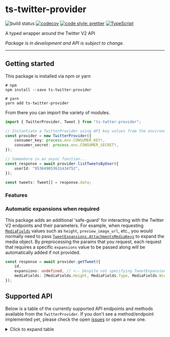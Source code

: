 # ts-twitter-provider

![build status](https://github.com/brandongregoryscott/ts-twitter-provider/workflows/ts-twitter-provider/badge.svg)
[![codecov](https://codecov.io/gh/brandongregoryscott/ts-twitter-provider/branch/main/graph/badge.svg)](https://codecov.io/gh/brandongregoryscott/ts-twitter-provider)
[![code style: prettier](https://img.shields.io/badge/code_style-prettier-ff69b4.svg?style=flat-square)](https://github.com/prettier/prettier)
[![TypeScript](https://img.shields.io/badge/%3C%2F%3E-TypeScript-%230074c1.svg)](http://www.typescriptlang.org/)

A typed wrapper around the Twitter V2 API

_Package is in development and API is subject to change._

---

## Getting started

This package is installed via npm or yarn

```shell
# npm
npm install --save ts-twitter-provider

# yarn
yarn add ts-twitter-provider
```

From there you can import the variety of modules.

```typescript
import { TwitterProvider, Tweet } from "ts-twtter-provider";

// Instantiate a TwitterProvider using API key values from the environment or other configuration location
const provider = new TwitterProvider({
    consumer_key: process.env.CONSUMER_KEY!,
    consumer_secret: process.env.CONSUMER_SECRET!,
});

// Somewhere in an async function...
const response = await provider.listTweetsByUser({
    userId: "953649053631434752",
});

const tweets: Tweet[] = response.data;
```

### Features

### Automatic expansions when required

This package adds an additional 'safe-guard' for interacting with the Twitter V2 endpoints and their parameters. For example, when requesting [`MediaFields`](https://brandongregoryscott.github.io/ts-twitter-provider/enums/mediafields.html) values such as `height`, `preview_image_url`, etc., you would normally need to pass [`TweetExpansions.AttachmentsMediaKeys`](https://brandongregoryscott.github.io/ts-twitter-provider/enums/tweetexpansions.html#attachmentsmediakeys) to expand the media object. By preprocessing the params that you request, each request that requires a specific `expansions` value to be passed along will be automatically added if not provided.

```ts
const response = await provider.getTweet({
    id,
    expansions: undefined, // <-- Despite not specifying TweetExpansions.AttachmentMediaKeys, it will be added to the request
    mediaFields: [MediaFields.Height, MediaFields.Type, MediaFields.Width],
});
```

## Supported API

Below is a table of the currently supported API endpoints and methods available from the `TwitterProvider`. If you don't see a method/endpoint implemented yet, please check the open [issues](https://github.com/brandongregoryscott/ts-twitter-provider/issues) or open a new one.

<details>
<summary>Click to expand table</summary>

| Endpoint                                                                                                                                        | Method                                                                                                                            | Params                                                                                                                                                                                                                                                       |
| ----------------------------------------------------------------------------------------------------------------------------------------------- | --------------------------------------------------------------------------------------------------------------------------------- | ------------------------------------------------------------------------------------------------------------------------------------------------------------------------------------------------------------------------------------------------------------ |
| [`/2/tweets`](https://developer.twitter.com/en/docs/twitter-api/tweets/lookup/api-reference/get-tweets)                                         | [`listTweets`](https://brandongregoryscott.github.io/ts-twitter-provider/classes/twitterprovider.html#listtweets)                 | ✅ expansions<br/> ✅ ids<br/> ✅ media.fields<br/> ✅ place.fields<br/> ✅ poll.fields<br/> ✅ tweet.fields<br/> ✅ user.fields                                                                                                                             |
| [`/2/tweets/:id`](https://developer.twitter.com/en/docs/twitter-api/tweets/lookup/api-reference/get-tweets-id)                                  | [`getTweet`](https://brandongregoryscott.github.io/ts-twitter-provider/classes/twitterprovider.html#gettweet)                     | ✅ expansions<br/> ✅ media.fields<br/> ✅ place.fields<br/> ✅ poll.fields<br/> ✅ tweet.fields<br/> ✅ user.fields                                                                                                                                         |
| [`/2/users/:id/tweets`](https://developer.twitter.com/en/docs/twitter-api/tweets/timelines/api-reference/get-users-id-tweets)                   | [`listTweetsByUser`](https://brandongregoryscott.github.io/ts-twitter-provider/classes/twitterprovider.html#listtweetsbyuser)     | ✅ end_time<br/> ✅ exclude<br/> ✅ expansions<br/> ✅ max_results<br/> ✅ media.fields<br/> ✅ pagination_token<br/> ✅ place.fields<br/> ✅ poll.fields<br/> ✅ since_id<br/> ✅ start_time<br/> ✅ tweet.fields<br/> ✅ until_id<br/> ✅ user.fields<br/> |
| [`/2/users/:id/mentions`](https://developer.twitter.com/en/docs/twitter-api/tweets/timelines/api-reference/get-users-id-mentions)               | [`listMentionsByUser`](https://brandongregoryscott.github.io/ts-twitter-provider/classes/twitterprovider.html#listmentionsbyuser) | ✅ end_time<br/> ✅ exclude<br/> ✅ expansions<br/> ✅ max_results<br/> ✅ media.fields<br/> ✅ pagination_token<br/> ✅ place.fields<br/> ✅ poll.fields<br/> ✅ since_id<br/> ✅ start_time<br/> ✅ tweet.fields<br/> ✅ until_id<br/> ✅ user.fields<br/> |
| [`/2/users`](https://developer.twitter.com/en/docs/twitter-api/users/lookup/api-reference/get-users)                                            | [~~`listUsers`~~](https://github.com/brandongregoryscott/ts-twitter-provider/issues/3)                                            | ❌ expansions<br/> ❌ ids<br/> ❌ tweet.fields<br/> ❌ user.fields<br/>                                                                                                                                                                                      |
| [`/2/users/:id`](https://developer.twitter.com/en/docs/twitter-api/users/lookup/api-reference/get-users-id)                                     | [`getUser`](https://brandongregoryscott.github.io/ts-twitter-provider/classes/twitterprovider.html#getuser)                       | ✅ expansions<br/> ✅ tweet.fields<br/> ✅ user.fields<br/>                                                                                                                                                                                                  |
| [`/2/users/by`](https://developer.twitter.com/en/docs/twitter-api/users/lookup/api-reference/get-users-by)                                      | [~~`listUsersByUsername`~~](https://github.com/brandongregoryscott/ts-twitter-provider/issues/4)                                  | ❌ expansions<br/> ❌ tweet.fields<br/> ❌ user.fields<br/> ❌ usernames<br/>                                                                                                                                                                                |
| [`/2/users/by/username/:username`](https://developer.twitter.com/en/docs/twitter-api/users/lookup/api-reference/get-users-by-username-username) | [~~`getUserByUsername`~~](https://github.com/brandongregoryscott/ts-twitter-provider/issues/5)                                    | ❌ expansions<br/> ❌ tweet.fields<br/> ❌ user.fields<br/>                                                                                                                                                                                                  |

</details>
